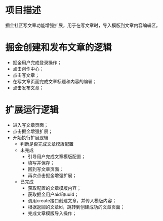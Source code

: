 # 项目描述
掘金社区写文章功能增强扩展，用于在写文章时，导入模版到文章内容编辑区。

# 掘金创建和发布文章的逻辑
- 掘金用户完成登录操作；
- 点击创作中心；
- 点击写文章；
- 在写文章页面完成文章标题和内容的编辑；
- 点击发布文章；

# 扩展运行逻辑
- 进入写文章页面；
- 点击掘金增强扩展；
- 开始执行扩展逻辑
  - 判断是否完成文章模版配置
  - 未完成
    - 引导用户完成文章模版配置；
    - 填写并保存；
    - 回到写文章页面；
    - 再次点击掘金增强扩展；
  - 已完成
    - 获取配置的文章模版内容；
    - 获取掘金用户aid和uuid；
    - 调用create接口创建文章，并传入模版内容；
    - 根据返回的文章id，跳转到创建成功的文章页面；
    - 完成文章模版导入操作；